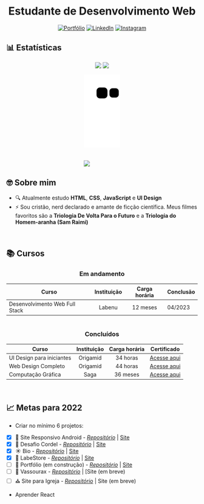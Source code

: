 <div align="center">
 
 # Estudante de Desenvolvimento Web 
 
[![Portfólio](https://img.shields.io/badge/Portfólio-%23000000.svg?style=for-the-badge&logoColor=#FF7139)](https://matheusqueirozds.vercel.app/)
[![LinkedIn](https://img.shields.io/badge/linkedin-%230077B5.svg?style=for-the-badge&logo=linkedin&logoColor=white)](https://www.linkedin.com/in/matheusqueirozds)
[![Instagram](https://img.shields.io/badge/Instagram-%23E4405F.svg?style=for-the-badge&logo=Instagram&logoColor=white)](https://www.instagram.com/matheusqueirozds.dev)
 
</div>

<h2>📊 Estatísticas</h2>

<div align="center">

<img height="180rem" src="https://github-readme-stats.vercel.app/api?username=matheusqueirozds&theme=github_dark&include_all_commits=true&count_private=true"/>
<img height="180rem" src="https://github-readme-stats.vercel.app/api/top-langs/?username=matheusqueirozds&theme=github_dark"/>


![snake gif](https://github.com/matheusqueirozds/matheusqueirozds/blob/output/github-contribution-grid-snake.svg)

</div>

<br>

<div>
<img src="https://blush.design/api/download?shareUri=_2IjHTdNy2WLooYb&c=Monochromatic_0%7E67c3cc-0.2%7E52dc82_Skin_0%7Eb18058-0.2%7Eb18058&w=800&h=800&fm=png" max-width="300rem" width="300rem" align="right">
<div/>
 
<br>
 
<main>
 
<h2>🤓 Sobre mim</h2>
 <ul>
   <li>🔍 Atualmente estudo <strong>HTML</strong>, <strong>CSS</strong>, <strong>JavaScript</strong> e <strong>UI Design</strong></li>
   <li>⚡ Sou cristão, nerd declarado e amante de ficção científica. Meus filmes favoritos são a <strong>Triologia De Volta Para o Futuro</strong> e a <strong>Triologia do Homem-aranha (Sam Raimi)</strong></li>
 <ul> 
</main>
 
<br>
 
<h2>📚 Cursos</h2>

<div align="center">
 
<div> 
 
### Em andamento
  
Curso | Instituição | Carga horária | Conclusão
-|:-:|:-:|-
  Desenvolvimento Web Full Stack | Labenu | 12 meses | 04/2023
 
</div> 
 
#
 
<div>  

### Concluídos
  Curso | Instituição | Carga horária | Certificado
  -|:-:|:--:|-
  UI Design para iniciantes | Origamid | 34 horas | [Acesse aqui](https://drive.google.com/file/d/1_IqY6FIqnL0g_2QMijRrFPlhlfQ6f5sK/view?usp=sharing)
  Web Design Completo | Origamid | 44 horas | [Acesse aqui](https://drive.google.com/file/d/1Q6OlmB-mWhcixGuN5z1kjGwnzLgoKBeY/view?usp=sharing)
  Computação Gráfica | Saga | 36 meses | [Acesse aqui](https://drive.google.com/file/d/1fcDaHT4RIssUp5yRAr_3mIbEna9qKPTD/view?usp=sharing)

</div> 
 
</div>

 <br>
 
## 📈 Metas para 2022
  
* Criar no mínimo 6 projetos: 
- [x] 🤖 Site Responsivo Android - [*Repositório*](https://github.com/matheusqueirozds/site-responsivo-android) | [Site](https://site-responsivo-android.vercel.app/)
- [x] 🎵 Desafio Cordel - [*Repositório*](https://github.com/matheusqueirozds/desafio-cordel) | [Site](http://desafio-cordel.vercel.app/)
- [x] ☀ Bio - [*Repositório*](https://github.com/matheusqueirozds/bio) | [Site](https://bio-matheusqueirozds.vercel.app/)
- [x] 🛒 LabeStore - [*Repositório*](https://github.com/matheusqueirozds/html-sistema-loja) | [Site](html-sistema-loja.vercel.app)
- [ ] 📜 Portfólio (em construção) - [*Repositório*](https://github.com/matheusqueirozds/portfolio) | [Site](https://matheusqueirozds.vercel.app/)
- [ ] 🧹 Vassourax - [*Repositório*](#) | [Site (em breve)
- [ ] ⛪ Site para Igreja - [*Repositório*](#) | Site (em breve)
  
* Aprender React 
 
